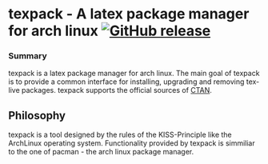 texpack - A latex package manager for arch linux [![GitHub release](https://img.shields.io/github/release/ckruczek/texpack.svg?style=flat-square)]()
=======

### Summary

texpack is a latex package manager for arch linux. The main goal of texpack is to provide a common interface for installing, upgrading and removing tex-live packages. texpack supports the official sources of [CTAN](http://www.ctan.org).

## Philosophy

texpack is a tool designed by the rules of the KISS-Principle like the ArchLinux operating system.
Functionality provided by texpack is simmiliar to the one of pacman - the arch linux package manager.
